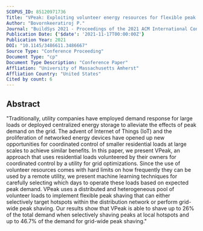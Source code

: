 ```yaml
---
SCOPUS_ID: 85120971736
Title: "VPeak: Exploiting volunteer energy resources for flexible peak shaving"
Author: "Bovornkeeratiroj P."
Journal: "BuildSys 2021 - Proceedings of the 2021 ACM International Conference on Systems for Energy-Efficient Built Environments"
Publication Date: {'$date': '2021-11-17T00:00:00Z'}
Publication Year: 2021
DOI: "10.1145/3486611.3486667"
Source Type: "Conference Proceeding"
Document Type: "cp"
Document Type Description: "Conference Paper"
Affliation: "University of Massachusetts Amherst"
Affliation Country: "United States"
Cited by count: 6
---
```


## Abstract
"Traditionally, utility companies have employed demand response for large loads or deployed centralized energy storage to alleviate the effects of peak demand on the grid. The advent of Internet of Things (IoT) and the proliferation of networked energy devices have opened up new opportunities for coordinated control of smaller residential loads at large scales to achieve similar benefits. In this paper, we present VPeak, an approach that uses residential loads volunteered by their owners for coordinated control by a utility for grid optimizations. Since the use of volunteer resources comes with hard limits on how frequently they can be used by a remote utility, we present machine learning techniques for carefully selecting which days to operate these loads based on expected peak demand. VPeak uses a distributed and heterogeneous pool of volunteer loads to implement flexible peak shaving that can either selectively target hotspots within the distribution network or perform grid-wide peak shaving. Our results show that VPeak is able to shave up to 26% of the total demand when selectively shaving peaks at local hotspots and up to 46.7% of the demand for grid-wide peak shaving."
